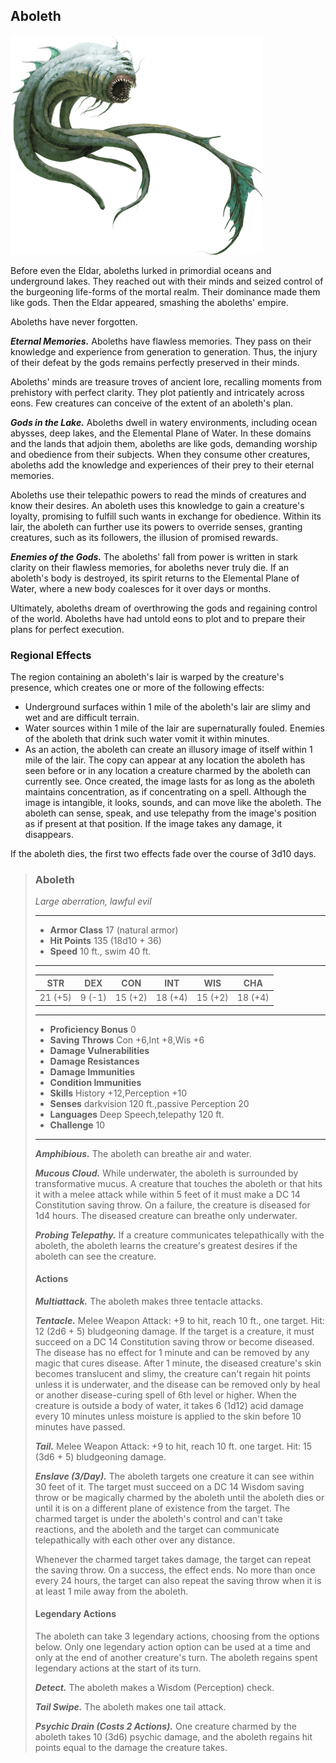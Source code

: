 ## Aboleth
![](Aboleth.png)

Before even the Eldar, aboleths lurked in primordial oceans and underground lakes. They reached out with their minds and seized control of the burgeoning life-forms of the mortal realm. Their dominance made them like gods. Then the Eldar appeared, smashing the aboleths' empire.

Aboleths have never forgotten.

***Eternal Memories.*** Aboleths have flawless memories. They pass on their knowledge and experience from generation to generation. Thus, the injury of their defeat by the gods remains perfectly preserved in their minds.

Aboleths' minds are treasure troves of ancient lore, recalling moments from prehistory with perfect clarity. They plot patiently and intricately across eons. Few creatures can conceive of the extent of an aboleth's plan.

***Gods in the Lake.*** Aboleths dwell in watery environments, including ocean abysses, deep lakes, and the Elemental Plane of Water. In these domains and the lands that adjoin them, aboleths are like gods, demanding worship and obedience from their subjects. When they consume other creatures, aboleths add the knowledge and experiences of their prey to their eternal memories.

Aboleths use their telepathic powers to read the minds of creatures and know their desires. An aboleth uses this knowledge to gain a creature's loyalty, promising to fulfill such wants in exchange for obedience. Within its lair, the aboleth can further use its powers to override senses, granting creatures, such as its followers, the illusion of promised rewards.

***Enemies of the Gods.*** The aboleths' fall from power is written in stark clarity on their flawless memories, for aboleths never truly die. If an aboleth's body is destroyed, its spirit returns to the Elemental Plane of Water, where a new body coalesces for it over days or months.

Ultimately, aboleths dream of overthrowing the gods and regaining control of the world. Aboleths have had untold eons to plot and to prepare their plans for perfect execution.

### Regional Effects
The region containing an aboleth's lair is warped by the creature's presence, which creates one or more of the following effects:

* Underground surfaces within 1 mile of the aboleth's lair are slimy and wet and are difficult terrain.
* Water sources within 1 mile of the lair are supernaturally fouled. Enemies of the aboleth that drink such water vomit it within minutes.
* As an action, the aboleth can create an illusory image of itself within 1 mile of the lair. The copy can appear at any location the aboleth has seen before or in any location a creature charmed by the aboleth can currently see. Once created, the image lasts for as long as the aboleth maintains concentration, as if concentrating on a spell. Although the image is intangible, it looks, sounds, and can move like the aboleth. The aboleth can sense, speak, and use telepathy from the image's position as if present at that position. If the image takes any damage, it disappears.

If the aboleth dies, the first two effects fade over the course of 3d10 days.

>### Aboleth
>*Large aberration, lawful evil*
>___
>- **Armor Class** 17 (natural armor)
>- **Hit Points** 135 (18d10 + 36)
>- **Speed** 10 ft., swim 40 ft.
>___
>|**STR**|**DEX**|**CON**|**INT**|**WIS**|**CHA**|
>|:---:|:---:|:---:|:---:|:---:|:---:|
>|21 (+5)|9 (-1)|15 (+2)|18 (+4)|15 (+2)|18 (+4)|
>
>___
>- **Proficiency Bonus** 0
>- **Saving Throws** Con +6,Int +8,Wis +6
>- **Damage Vulnerabilities** 
>- **Damage Resistances** 
>- **Damage Immunities** 
>- **Condition Immunities** 
>- **Skills** History +12,Perception +10
>- **Senses** darkvision 120 ft.,passive Perception 20
>- **Languages** Deep Speech,telepathy 120 ft.
>- **Challenge** 10
>___
>***Amphibious.*** The aboleth can breathe air and water.
>
>***Mucous Cloud.*** While underwater, the aboleth is surrounded by transformative mucus. A creature that touches the aboleth or that hits it with a melee attack while within 5 feet of it must make a DC 14 Constitution saving throw. On a failure, the creature is diseased for 1d4 hours. The diseased creature can breathe only underwater.
>
>***Probing Telepathy.*** If a creature communicates telepathically with the aboleth, the aboleth learns the creature's greatest desires if the aboleth can see the creature.
>
>#### Actions
>***Multiattack.*** The aboleth makes three tentacle attacks.
>
>***Tentacle.*** Melee Weapon Attack: +9 to hit, reach 10 ft., one target. Hit: 12 (2d6 + 5) bludgeoning damage. If the target is a creature, it must succeed on a DC 14 Constitution saving throw or become diseased. The disease has no effect for 1 minute and can be removed by any magic that cures disease. After 1 minute, the diseased creature's skin becomes translucent and slimy, the creature can't regain hit points unless it is underwater, and the disease can be removed only by heal or another disease-curing spell of 6th level or higher. When the creature is outside a body of water, it takes 6 (1d12) acid damage every 10 minutes unless moisture is applied to the skin before 10 minutes have passed.
>
>***Tail.*** Melee Weapon Attack: +9 to hit, reach 10 ft. one target. Hit: 15 (3d6 + 5) bludgeoning damage.
>
>***Enslave (3/Day).*** The aboleth targets one creature it can see within 30 feet of it. The target must succeed on a DC 14 Wisdom saving throw or be magically charmed by the aboleth until the aboleth dies or until it is on a different plane of existence from the target. The charmed target is under the aboleth's control and can't take reactions, and the aboleth and the target can communicate telepathically with each other over any distance.
>
>Whenever the charmed target takes damage, the target can repeat the saving throw. On a success, the effect ends. No more than once every 24 hours, the target can also repeat the saving throw when it is at least 1 mile away from the aboleth.
>
>#### Legendary Actions
>The aboleth can take 3 legendary actions, choosing from the options below. Only one legendary action option can be used at a time and only at the end of another creature's turn. The aboleth regains spent legendary actions at the start of its turn.
>
>***Detect.*** The aboleth makes a Wisdom (Perception) check.
>
>***Tail Swipe.*** The aboleth makes one tail attack.
>
>***Psychic Drain (Costs 2 Actions).*** One creature charmed by the aboleth takes 10 (3d6) psychic damage, and the aboleth regains hit points equal to the damage the creature takes.
>
